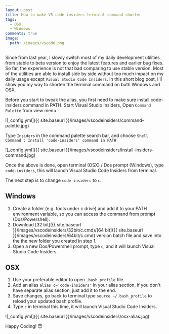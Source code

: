 ```yaml
---
layout: post
title: How to make VS code insiders terminal command shorter
tags:
  - OSX
  - Windows
comments: true
image:
  path: /images/vscode.png
---
```


<!-- ![_config.yml]({{ site.baseurl }}/images/vscode.png) -->

Since from last year, I slowly switch most of my daily development utilities from stable to beta version to enjoy the latest features and earlier bug fixes. So far, the experience is not that bad comparing to use stable version. Most of the utilities are able to install side by side without too much impact on my daily usage except `Visual Studio Code Insiders`. In this short blog post, I'll show you my way to shorten the terminal command on both Windows and OSX.

<!--more-->

Before you start to tweak the alias, you first need to make sure install code-insiders command in PATH. Start Visual Studio Insiders, Open `Command Palette` from view menu

![_config.yml]({{ site.baseurl }}/images/vscodeinsiders/command-palette.jpg)

Type `Insiders` in the command palette search bar, and choose `Shell Command : Install 'code-insiders' command in PATH`

![_config.yml]({{ site.baseurl }}/images/vscodeinsiders/install-insiders-command.jpg)

Once the above is done, open terminal (OSX) / Dos prompt (Windows), type `code-insiders`, this will launch Visual Studio Code Insiders from terminal.

The next step is to change `code-insiders` to `c`.

## Windows

1. Create a folder (e.g. tools under c drive) and add it to your PATH environment variable, so you can access the command from prompt (Dos/Powershell).
2. Download [32 bit]({{ site.baseurl }}/images/vscodeinsiders/32bit/c.cmd)/[64 bit]({{ site.baseurl }}/images/vscodeinsiders/64bit/c.cmd) version batch file and save into the the new folder you created in step 1.
3. Open a new Dos/Powershell prompt, type `c`, and it will launch Visual Studio Code Insiders.

## OSX

1. Use your preferable editor to open `.bash_profile` file.
2. Add an alias `alias c='code-insiders'` in your alias section, if you don't have separate alias section, just add it to the end.
3. Save changes, go back to terminal type `source ~/.bash_profile` to reload your updated bash profile.
4. Type `c` in terminal this time, it will launch Visual Studio Code Insiders.

![_config.yml]({{ site.baseurl }}/images/vscodeinsiders/osx-alias.jpg)

Happy Coding! 😇
